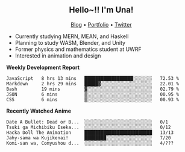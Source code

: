<h2 align="center">
  Hello~!! I'm Una!
</h2>

<p align="center">
  <a href="https://anarchy.website/">Blog</a> &bull;
  <a href="https://una-ada.github.io/">Portfolio</a> &bull;
  <a href="https://twitter.com/unaxiii">Twitter</a>
</p>

- Currently studying MERN, MEAN, and Haskell
- Planning to study WASM, Blender, and Unity
- Former physics and mathematics student at UWRF
- Interested in animation and design

**Weekly Development Report**

<!--START_SECTION:waka-->
```text
JavaScript   8 hrs 13 mins   ██████████████████░░░░░░░   72.53 % 
Markdown     2 hrs 29 mins   █████▓░░░░░░░░░░░░░░░░░░░   22.01 % 
Bash         19 mins         ▓░░░░░░░░░░░░░░░░░░░░░░░░   02.79 % 
JSON         6 mins          ▒░░░░░░░░░░░░░░░░░░░░░░░░   00.95 % 
CSS          6 mins          ▒░░░░░░░░░░░░░░░░░░░░░░░░   00.93 % 
```
<!--END_SECTION:waka-->

**Recently Watched Anime**

<!-- RECENT-ANIME:START -->

    Date A Bullet: Dead or B...  ░░░░░░░░░░░░░░░░░░░░░░░░░   0/1
    Tsuki ga Michibiku Iseka...  ░░░░░░░░░░░░░░░░░░░░░░░░░   0/12
    Hacka Doll The Animation     █████████████████████████   13/13
    Jahy-sama wa Kujikenai!      ████████░░░░░░░░░░░░░░░░░   7/20
    Komi-san wa, Comyushou d...  ░░░░░░░░░░░░░░░░░░░░░░░░░   4/???
<!-- RECENT-ANIME:END -->
